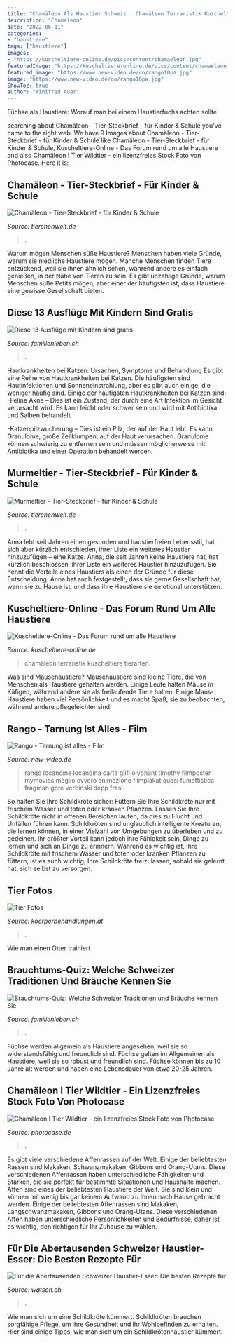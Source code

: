 ```yaml
---
title: "Chamäleon Als Haustier Schweiz : Chamäleon Terraristik Kuscheltiere Tierarten"
description: "Chamäleon"
date: "2022-06-11"
categories:
- "haustiere"
tags: ["haustiere"]
images:
- "https://kuscheltiere-online.de/pics/content/chamaeleon.jpg"
featuredImage: "https://kuscheltiere-online.de/pics/content/chamaeleon.jpg"
featured_image: "https://www.new-video.de/co/rango10pa.jpg"
image: "https://www.new-video.de/co/rango10pa.jpg"
ShowToc: true
author: "Winifred Auer"
---
```



Füchse als Haustiere: Worauf man bei einem Haustierfuchs achten sollte

	

		
searching about Chamäleon - Tier-Steckbrief - für Kinder &amp; Schule you've came to the right web. We have 9 Images about Chamäleon - Tier-Steckbrief - für Kinder &amp; Schule like Chamäleon - Tier-Steckbrief - für Kinder &amp; Schule, Kuscheltiere-Online - Das Forum rund um alle Haustiere and also Chamäleon I Tier Wildtier - ein lizenzfreies Stock Foto von Photocase. Here it is:
		
    
## Chamäleon - Tier-Steckbrief - Für Kinder &amp; Schule

<img loading=lazy src="https://www.tierchenwelt.de/images/stories/fotos/amphibien_reptilien/echsen/chamaeleon/chamaeleon_zunge_l.jpg" onerror="this.onerror=null;this.src='https://tse1.mm.bing.net/th?id=OIP.HFJhMnSqC7JlFWRm_3xFDAHaE8&amp;pid=15.1';" alt="Chamäleon - Tier-Steckbrief - für Kinder &amp; Schule">

_Source: tierchenwelt.de_

>. 

	

Warum mögen Menschen süße Haustiere?
Menschen haben viele Gründe, warum sie niedliche Haustiere mögen. Manche Menschen finden Tiere entzückend, weil sie ihnen ähnlich sehen, während andere es einfach genießen, in der Nähe von Tieren zu sein. Es gibt unzählige Gründe, warum Menschen süße Petits mögen, aber einer der häufigsten ist, dass Haustiere eine gewisse Gesellschaft bieten.

    
## Diese 13 Ausflüge Mit Kindern Sind Gratis

<img loading=lazy src="https://www.familienleben.ch/images/kostenlose-ausfluege-mit-kindern-1024.jpg" onerror="this.onerror=null;this.src='https://tse1.mm.bing.net/th?id=OIP.RXIJJ3JuzXT2_zQWNuIOQwHaDe&amp;pid=15.1';" alt="Diese 13 Ausflüge mit Kindern sind gratis">

_Source: familienleben.ch_

>. 

	

Hautkrankheiten bei Katzen: Ursachen, Symptome und Behandlung
Es gibt eine Reihe von Hautkrankheiten bei Katzen. Die häufigsten sind Hautinfektionen und Sonneneinstrahlung, aber es gibt auch einige, die weniger häufig sind. Einige der häufigsten Hautkrankheiten bei Katzen sind:
-Feline Akne – Dies ist ein Zustand, der durch eine Art Infektion im Gesicht verursacht wird. Es kann leicht oder schwer sein und wird mit Antibiotika und Salben behandelt.

-Katzenpilzwucherung – Dies ist ein Pilz, der auf der Haut lebt. Es kann Granulome, große Zellklumpen, auf der Haut verursachen. Granulome können schwierig zu entfernen sein und müssen möglicherweise mit Antibiotika und einer Operation behandelt werden.

    
## Murmeltier - Tier-Steckbrief - Für Kinder &amp; Schule

<img loading=lazy src="https://www.tierchenwelt.de/images/stories/fotos/saeugetiere/nagetiere/murmeltier/murmeltier_berge_l.jpg" onerror="this.onerror=null;this.src='https://tse4.mm.bing.net/th?id=OIP.HB3rgWXhRrrAifqAcjRIIgHaE8&amp;pid=15.1';" alt="Murmeltier - Tier-Steckbrief - für Kinder &amp; Schule">

_Source: tierchenwelt.de_

>. 

	

Anna lebt seit Jahren einen gesunden und haustierfreien Lebensstil, hat sich aber kürzlich entschieden, ihrer Liste ein weiteres Haustier hinzuzufügen – eine Katze.
Anna, die seit Jahren keine Haustiere hat, hat kürzlich beschlossen, ihrer Liste ein weiteres Haustier hinzuzufügen. Sie nennt die Vorteile eines Haustiers als einen der Gründe für diese Entscheidung. Anna hat auch festgestellt, dass sie gerne Gesellschaft hat, wenn sie zu Hause ist, und dass ihre Haustiere sie emotional unterstützen.

    
## Kuscheltiere-Online - Das Forum Rund Um Alle Haustiere

<img loading=lazy src="https://kuscheltiere-online.de/pics/content/chamaeleon.jpg" onerror="this.onerror=null;this.src='https://tse2.mm.bing.net/th?id=OIP._GRIkhGwiX6a7vpN-ENznQAAAA&amp;pid=15.1';" alt="Kuscheltiere-Online - Das Forum rund um alle Haustiere">

_Source: kuscheltiere-online.de_

>chamäleon terraristik kuscheltiere tierarten. 

	

Was sind Mäusehaustiere?
Mäusehaustiere sind kleine Tiere, die von Menschen als Haustiere gehalten werden. Einige Leute halten Mäuse in Käfigen, während andere sie als freilaufende Tiere halten. Einige Maus-Haustiere haben viel Persönlichkeit und es macht Spaß, sie zu beobachten, während andere pflegeleichter sind.

    
## Rango - Tarnung Ist Alles - Film

<img loading=lazy src="https://www.new-video.de/co/rango10pa.jpg" onerror="this.onerror=null;this.src='https://tse2.mm.bing.net/th?id=OIP.sXwdji5LftLZAvON_77whwHaKf&amp;pid=15.1';" alt="Rango - Tarnung ist alles - Film">

_Source: new-video.de_

>rango locandine locandina carta glifi olyphant timothy filmposter mymovies meglio ovvero animazione filmplakat quasi fumettistica fragman gore verbinski depp frasi. 

	

So halten Sie Ihre Schildkröte sicher: Füttern Sie Ihre Schildkröte nur mit frischem Wasser und toten oder kranken Pflanzen. Lassen Sie Ihre Schildkröte nicht in offenen Bereichen laufen, da dies zu Flucht und Unfällen führen kann.
Schildkröten sind unglaublich intelligente Kreaturen, die lernen können, in einer Vielzahl von Umgebungen zu überleben und zu gedeihen. Ihr größter Vorteil kann jedoch ihre Fähigkeit sein, Dinge zu lernen und sich an Dinge zu erinnern. Während es wichtig ist, Ihre Schildkröte mit frischem Wasser und toten oder kranken Pflanzen zu füttern, ist es auch wichtig, Ihre Schildkröte freizulassen, sobald sie gelernt hat, sich selbst zu versorgen.

    
## Tier Fotos

<img loading=lazy src="https://www.koerperbehandlungen.at/wp-content/gallery/tiere/dsc09532.jpg" onerror="this.onerror=null;this.src='https://tse3.mm.bing.net/th?id=OIP.huyYLvOkA-lzUkvhrCVsgQHaFj&amp;pid=15.1';" alt="Tier Fotos">

_Source: koerperbehandlungen.at_

>. 

	

Wie man einen Otter trainiert

    
## Brauchtums-Quiz: Welche Schweizer Traditionen Und Bräuche Kennen Sie

<img loading=lazy src="http://www.familienleben.ch/images/Artikelbilderneu/Freizeit/Ausfluge/Brauchtum-und-Tradition-600.png" onerror="this.onerror=null;this.src='https://tse4.mm.bing.net/th?id=OIP.577IiIpJL9akXHe7CWih-QHaER&amp;pid=15.1';" alt="Brauchtums-Quiz: Welche Schweizer Traditionen und Bräuche kennen Sie">

_Source: familienleben.ch_

>. 

	

Füchse werden allgemein als Haustiere angesehen, weil sie so widerstandsfähig und freundlich sind.
Füchse gelten im Allgemeinen als Haustiere, weil sie so robust und freundlich sind. Füchse können bis zu 10 Jahre alt werden und haben eine Lebensdauer von etwa 20-25 Jahren.

    
## Chamäleon I Tier Wildtier - Ein Lizenzfreies Stock Foto Von Photocase

<img loading=lazy src="https://www.photocase.de/fotos/2246823-chamaeleon-i-tier-wildtier-1-bewegung-aesthetisch-authentisch-photocase-stock-foto-gross.jpeg" onerror="this.onerror=null;this.src='https://tse4.mm.bing.net/th?id=OIP.gwyeDiTjyJAk8GBuW0PitAHaFY&amp;pid=15.1';" alt="Chamäleon I Tier Wildtier - ein lizenzfreies Stock Foto von Photocase">

_Source: photocase.de_

>. 

	

Es gibt viele verschiedene Affenrassen auf der Welt. Einige der beliebtesten Rassen sind Makaken, Schwanzmakaken, Gibbons und Orang-Utans. Diese verschiedenen Affenrassen haben unterschiedliche Fähigkeiten und Stärken, die sie perfekt für bestimmte Situationen und Haushalte machen.
Affen sind eines der beliebtesten Haustiere der Welt. Sie sind klein und können mit wenig bis gar keinem Aufwand zu Ihnen nach Hause gebracht werden. Einige der beliebtesten Affenrassen sind Makaken, Langschwanzmakaken, Gibbons und Orang-Utans. Diese verschiedenen Affen haben unterschiedliche Persönlichkeiten und Bedürfnisse, daher ist es wichtig, den richtigen für Ihr Zuhause zu wählen.

    
## Für Die Abertausenden Schweizer Haustier-Esser: Die Besten Rezepte Für

<img loading=lazy src="https://www.watson.ch/imgdb/e194/Qx,A,0,0,500,375,170,126,157,122/8211491144423780" onerror="this.onerror=null;this.src='https://tse3.mm.bing.net/th?id=OIP.PTkiPkbYIH25FA8wO7zJEQHaFj&amp;pid=15.1';" alt="Für die Abertausenden Schweizer Haustier-Esser: Die besten Rezepte für">

_Source: watson.ch_

>. 

	

Wie man sich um eine Schildkröte kümmert.
Schildkröten brauchen sorgfältige Pflege, um ihre Gesundheit und ihr Wohlbefinden zu erhalten. Hier sind einige Tipps, wie man sich um ein Schildkrötenhaustier kümmert.

